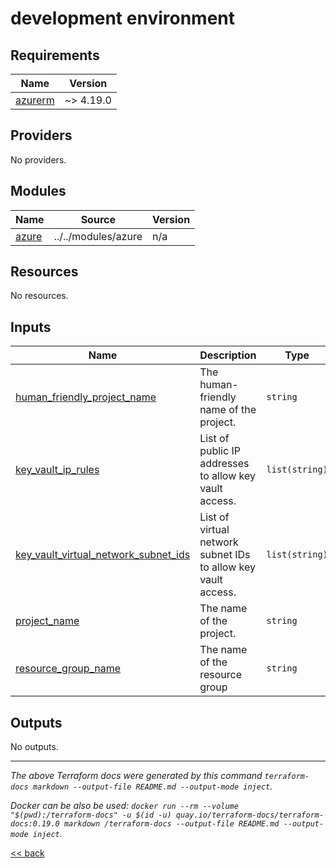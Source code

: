 # development environment

<!-- BEGIN_TF_DOCS -->
## Requirements

| Name | Version |
|------|---------|
| <a name="requirement_azurerm"></a> [azurerm](#requirement\_azurerm) | ~> 4.19.0 |

## Providers

No providers.

## Modules

| Name | Source | Version |
|------|--------|---------|
| <a name="module_azure"></a> [azure](#module\_azure) | ../../modules/azure | n/a |

## Resources

No resources.

## Inputs

| Name | Description | Type | Default | Required |
|------|-------------|------|---------|:--------:|
| <a name="input_human_friendly_project_name"></a> [human\_friendly\_project\_name](#input\_human\_friendly\_project\_name) | The human-friendly name of the project. | `string` | n/a | yes |
| <a name="input_key_vault_ip_rules"></a> [key\_vault\_ip\_rules](#input\_key\_vault\_ip\_rules) | List of public IP addresses to allow key vault access. | `list(string)` | `[]` | no |
| <a name="input_key_vault_virtual_network_subnet_ids"></a> [key\_vault\_virtual\_network\_subnet\_ids](#input\_key\_vault\_virtual\_network\_subnet\_ids) | List of virtual network subnet IDs to allow key vault access. | `list(string)` | `[]` | no |
| <a name="input_project_name"></a> [project\_name](#input\_project\_name) | The name of the project. | `string` | n/a | yes |
| <a name="input_resource_group_name"></a> [resource\_group\_name](#input\_resource\_group\_name) | The name of the resource group | `string` | n/a | yes |

## Outputs

No outputs.
<!-- END_TF_DOCS -->

---
_The above Terraform docs were generated by this command
`terraform-docs markdown --output-file README.md --output-mode inject`._

_Docker can be also be used:
`docker run --rm --volume "$(pwd):/terraform-docs" -u $(id -u) quay.io/terraform-docs/terraform-docs:0.19.0 markdown /terraform-docs --output-file README.md --output-mode inject`._

[<< back](..)
